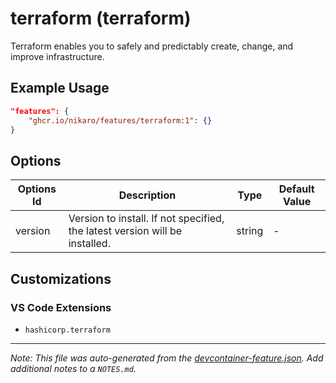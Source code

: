 
# terraform (terraform)

Terraform enables you to safely and predictably create, change, and improve infrastructure.

## Example Usage

```json
"features": {
    "ghcr.io/nikaro/features/terraform:1": {}
}
```

## Options

| Options Id | Description | Type | Default Value |
|-----|-----|-----|-----|
| version | Version to install. If not specified, the latest version will be installed. | string | - |

## Customizations

### VS Code Extensions

- `hashicorp.terraform`



---

_Note: This file was auto-generated from the [devcontainer-feature.json](https://github.com/nikaro/features/blob/main/src/terraform/devcontainer-feature.json).  Add additional notes to a `NOTES.md`._
